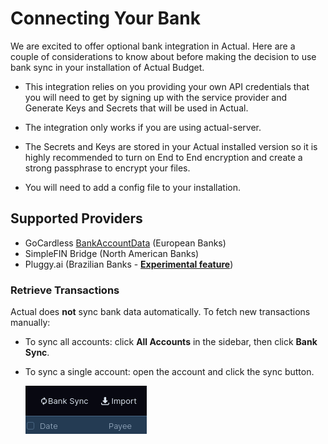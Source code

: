 # Connecting Your Bank

We are excited to offer optional bank integration in Actual.
Here are a couple of considerations to know about before making the decision to use bank sync in your installation of Actual Budget.

- This integration relies on you providing your own API credentials that you will need to get by signing up with the service provider and Generate Keys and Secrets that will be used in Actual.

- The integration only works if you are using actual-server.

- The Secrets and Keys are stored in your Actual installed version so it is highly recommended to turn on End to End encryption and create a strong passphrase to encrypt your files.

- You will need to add a config file to your installation.

## Supported Providers

* GoCardless [BankAccountData](/docs/advanced/bank-sync/gocardless/) (European Banks)
* SimpleFIN Bridge (North American Banks)
* Pluggy.ai (Brazilian Banks - [**Experimental feature**](/docs/experimental/pluggyai))

### Retrieve Transactions

Actual does **not** sync bank data automatically. To fetch new transactions manually:

- To sync all accounts: click **All Accounts** in the sidebar, then click **Bank Sync**.
- To sync a single account: open the account and click the sync button.

  ![](/static/img/connecting-your-bank/connecting-your-bank-simplefin-10.png)
